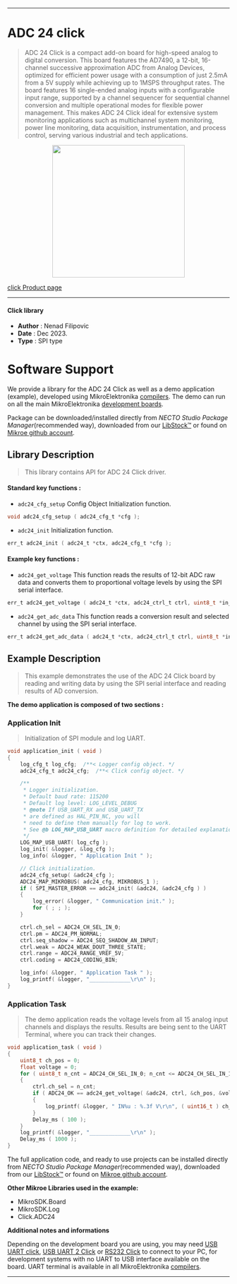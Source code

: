 
---
# ADC 24 click

> ADC 24 Click is a compact add-on board for high-speed analog to digital conversion. This board features the AD7490, a 12-bit, 16-channel successive approximation ADC from Analog Devices, optimized for efficient power usage with a consumption of just 2.5mA from a 5V supply while achieving up to 1MSPS throughput rates. The board features 16 single-ended analog inputs with a configurable input range, supported by a channel sequencer for sequential channel conversion and multiple operational modes for flexible power management. This makes ADC 24 Click ideal for extensive system monitoring applications such as multichannel system monitoring, power line monitoring, data acquisition, instrumentation, and process control, serving various industrial and tech applications.

<p align="center">
  <img src="https://download.mikroe.com/images/click_for_ide/adc24_click.png" height=300px>
</p>

[click Product page](https://www.mikroe.com/adc-24-click)

---


#### Click library

- **Author**        : Nenad Filipovic
- **Date**          : Dec 2023.
- **Type**          : SPI type


# Software Support

We provide a library for the ADC 24 Click
as well as a demo application (example), developed using MikroElektronika
[compilers](https://www.mikroe.com/necto-studio).
The demo can run on all the main MikroElektronika [development boards](https://www.mikroe.com/development-boards).

Package can be downloaded/installed directly from *NECTO Studio Package Manager*(recommended way), downloaded from our [LibStock&trade;](https://libstock.mikroe.com) or found on [Mikroe github account](https://github.com/MikroElektronika/mikrosdk_click_v2/tree/master/clicks).

## Library Description

> This library contains API for ADC 24 Click driver.

#### Standard key functions :

- `adc24_cfg_setup` Config Object Initialization function.
```c
void adc24_cfg_setup ( adc24_cfg_t *cfg );
```

- `adc24_init` Initialization function.
```c
err_t adc24_init ( adc24_t *ctx, adc24_cfg_t *cfg );
```

#### Example key functions :

- `adc24_get_voltage` This function reads the results of 12-bit ADC raw data and converts them to proportional voltage levels by using the SPI serial interface.
```c
err_t adc24_get_voltage ( adc24_t *ctx, adc24_ctrl_t ctrl, uint8_t *in_pos, float *voltage );
```

- `adc24_get_adc_data` This function reads a conversion result and selected channel by using the SPI serial interface.
```c
err_t adc24_get_adc_data ( adc24_t *ctx, adc24_ctrl_t ctrl, uint8_t *in_pos, uint16_t *adc_data );
```

## Example Description

> This example demonstrates the use of the ADC 24 Click board 
> by reading and writing data by using the SPI serial interface 
> and reading results of AD conversion.

**The demo application is composed of two sections :**

### Application Init

> Initialization of SPI module and log UART.

```c
void application_init ( void )
{
    log_cfg_t log_cfg;  /**< Logger config object. */
    adc24_cfg_t adc24_cfg;  /**< Click config object. */

    /** 
     * Logger initialization.
     * Default baud rate: 115200
     * Default log level: LOG_LEVEL_DEBUG
     * @note If USB_UART_RX and USB_UART_TX 
     * are defined as HAL_PIN_NC, you will 
     * need to define them manually for log to work. 
     * See @b LOG_MAP_USB_UART macro definition for detailed explanation.
     */
    LOG_MAP_USB_UART( log_cfg );
    log_init( &logger, &log_cfg );
    log_info( &logger, " Application Init " );

    // Click initialization.
    adc24_cfg_setup( &adc24_cfg );
    ADC24_MAP_MIKROBUS( adc24_cfg, MIKROBUS_1 );
    if ( SPI_MASTER_ERROR == adc24_init( &adc24, &adc24_cfg ) )
    {
        log_error( &logger, " Communication init." );
        for ( ; ; );
    }

    ctrl.ch_sel = ADC24_CH_SEL_IN_0;
    ctrl.pm = ADC24_PM_NORMAL;
    ctrl.seq_shadow = ADC24_SEQ_SHADOW_AN_INPUT;
    ctrl.weak = ADC24_WEAK_DOUT_THREE_STATE;
    ctrl.range = ADC24_RANGE_VREF_5V;
    ctrl.coding = ADC24_CODING_BIN;

    log_info( &logger, " Application Task " );
    log_printf( &logger, "_____________\r\n" );
}
```

### Application Task

> The demo application reads the voltage levels 
> from all 15 analog input channels and displays the results.
> Results are being sent to the UART Terminal, where you can track their changes.

```c
void application_task ( void )
{
    uint8_t ch_pos = 0;
    float voltage = 0;
    for ( uint8_t n_cnt = ADC24_CH_SEL_IN_0; n_cnt <= ADC24_CH_SEL_IN_15; n_cnt++ )
    {
        ctrl.ch_sel = n_cnt;
        if ( ADC24_OK == adc24_get_voltage( &adc24, ctrl, &ch_pos, &voltage ) )
        {
            log_printf( &logger, " IN%u : %.3f V\r\n", ( uint16_t ) ch_pos, voltage );
        }
        Delay_ms ( 100 );  
    }
    log_printf( &logger, "_____________\r\n" );
    Delay_ms ( 1000 );
}
```

The full application code, and ready to use projects can be installed directly from *NECTO Studio Package Manager*(recommended way), downloaded from our [LibStock&trade;](https://libstock.mikroe.com) or found on [Mikroe github account](https://github.com/MikroElektronika/mikrosdk_click_v2/tree/master/clicks).

**Other Mikroe Libraries used in the example:**

- MikroSDK.Board
- MikroSDK.Log
- Click.ADC24

**Additional notes and informations**

Depending on the development board you are using, you may need
[USB UART click](https://www.mikroe.com/usb-uart-click),
[USB UART 2 Click](https://www.mikroe.com/usb-uart-2-click) or
[RS232 Click](https://www.mikroe.com/rs232-click) to connect to your PC, for
development systems with no UART to USB interface available on the board. UART
terminal is available in all MikroElektronika
[compilers](https://shop.mikroe.com/compilers).

---
